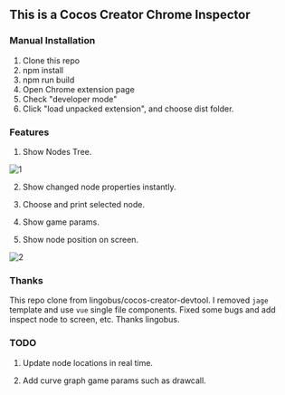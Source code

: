 ## This is a Cocos Creator Chrome Inspector

### Manual Installation

1. Clone this repo
2. npm install
3. npm run build
4. Open Chrome extension page
5. Check "developer mode"
6. Click "load unpacked extension", and choose dist folder.

### Features

1. Show Nodes Tree.

![1](/descriptions/1.png)

2. Show changed node properties instantly.

3. Choose and print selected node.

4. Show game params.

5. Show node position on screen.

![2](/descriptions/2.png)


### Thanks

This repo clone from lingobus/cocos-creator-devtool. I removed `jage` template and use `vue` single file components. Fixed some bugs and add inspect node to screen, etc. Thanks lingobus.

### TODO

1. Update node locations in real time.

2. Add curve graph game params such as drawcall.

